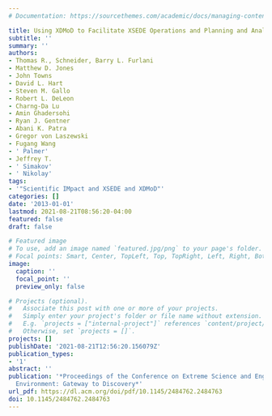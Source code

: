 ```yaml
---
# Documentation: https://sourcethemes.com/academic/docs/managing-content/

title: Using XDMoD to Facilitate XSEDE Operations and Planning and Analysis
subtitle: ''
summary: ''
authors:
- Thomas R., Schneider, Barry L. Furlani
- Matthew D. Jones
- John Towns
- David L. Hart
- Steven M. Gallo
- Robert L. DeLeon
- Charng-Da Lu
- Amin Ghadersohi
- Ryan J. Gentner
- Abani K. Patra
- Gregor von Laszewski
- Fugang Wang
- ' Palmer'
- Jeffrey T.
- ' Simakov'
- ' Nikolay'
tags:
- '"Scientific IMpact and XSEDE and XDMoD"'
categories: []
date: '2013-01-01'
lastmod: 2021-08-21T08:56:20-04:00
featured: false
draft: false

# Featured image
# To use, add an image named `featured.jpg/png` to your page's folder.
# Focal points: Smart, Center, TopLeft, Top, TopRight, Left, Right, BottomLeft, Bottom, BottomRight.
image:
  caption: ''
  focal_point: ''
  preview_only: false

# Projects (optional).
#   Associate this post with one or more of your projects.
#   Simply enter your project's folder or file name without extension.
#   E.g. `projects = ["internal-project"]` references `content/project/deep-learning/index.md`.
#   Otherwise, set `projects = []`.
projects: []
publishDate: '2021-08-21T12:56:20.156079Z'
publication_types:
- '1'
abstract: ''
publication: '*Proceedings of the Conference on Extreme Science and Engineering Discovery
  Environment: Gateway to Discovery*'
url_pdf: https://dl.acm.org/doi/pdf/10.1145/2484762.2484763
doi: 10.1145/2484762.2484763
---
```


